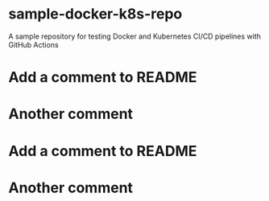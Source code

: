 # sample-docker-k8s-repo
A sample repository for testing Docker and Kubernetes CI/CD pipelines with GitHub Actions
# Add a comment to README 
# Another comment 
# Add a comment to README 
# Another comment 
